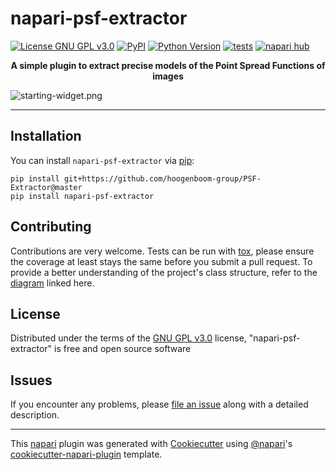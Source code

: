 # napari-psf-extractor

[![License GNU GPL v3.0](https://img.shields.io/pypi/l/napari-psf-extractor.svg?color=green)](https://github.com/hoogenboom-group/napari-psf-extractor/raw/main/LICENSE)
[![PyPI](https://img.shields.io/pypi/v/napari-psf-extractor.svg?color=green)](https://pypi.org/project/napari-psf-extractor)
[![Python Version](https://img.shields.io/pypi/pyversions/napari-psf-extractor.svg?color=green)](https://python.org)
[![tests](https://github.com/hoogenboom-group/napari-psf-extractor/workflows/tests/badge.svg)](https://github.com/hoogenboom-group/napari-psf-extractor/actions)
[![napari hub](https://img.shields.io/endpoint?url=https://api.napari-hub.org/shields/napari-psf-extractor)](https://napari-hub.org/plugins/napari-psf-extractor)

<p align="center">
  <b>A simple plugin to extract precise models of the Point Spread Functions of images</b>
</p>

![starting-widget.png](assets%2Fstarting-widget.png)

----------------------------------

## Installation

You can install `napari-psf-extractor` via [pip]:
```
pip install git+https://github.com/hoogenboom-group/PSF-Extractor@master
pip install napari-psf-extractor
```


## Contributing

Contributions are very welcome. Tests can be run with [tox], please ensure
the coverage at least stays the same before you submit a pull request.
To provide a better understanding of the project's class structure, 
refer to the [diagram](https://excalidraw.com/#json=OnNq6zdySLQLvsN3Qttyl,LyPUf_FpsP5EeG98t40fXA) linked here.

## License

Distributed under the terms of the [GNU GPL v3.0] license,
"napari-psf-extractor" is free and open source software

## Issues

If you encounter any problems, please [file an issue] along with a detailed description.

----------------------------------

This [napari] plugin was generated with [Cookiecutter] using [@napari]'s [cookiecutter-napari-plugin] template.

[napari]: https://github.com/napari/napari
[Cookiecutter]: https://github.com/audreyr/cookiecutter
[@napari]: https://github.com/napari
[MIT]: http://opensource.org/licenses/MIT
[BSD-3]: http://opensource.org/licenses/BSD-3-Clause
[GNU GPL v3.0]: http://www.gnu.org/licenses/gpl-3.0.txt
[GNU LGPL v3.0]: http://www.gnu.org/licenses/lgpl-3.0.txt
[Apache Software License 2.0]: http://www.apache.org/licenses/LICENSE-2.0
[Mozilla Public License 2.0]: https://www.mozilla.org/media/MPL/2.0/index.txt
[cookiecutter-napari-plugin]: https://github.com/napari/cookiecutter-napari-plugin

[file an issue]: https://github.com/hoogenboom-group/napari-psf-extractor/issues

[napari]: https://github.com/napari/napari
[tox]: https://tox.readthedocs.io/en/latest/
[pip]: https://pypi.org/project/pip/
[PyPI]: https://pypi.org/
